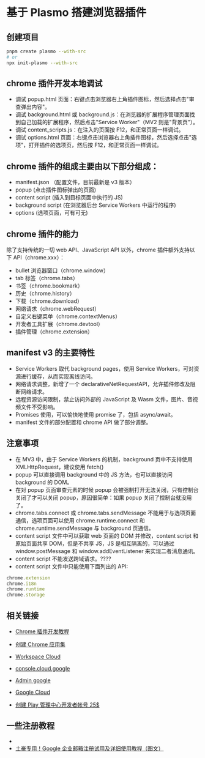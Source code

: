 # 基于 Plasmo 搭建浏览器插件

## 创建项目

```bash
pnpm create plasmo --with-src
# or
npx init-plasmo --with-src
```

## chrome 插件开发本地调试

- 调试 popup.html 页面：右键点击浏览器右上角插件图标，然后选择点击"审查弹出内容"。
- 调试 background.html 或 background.js：在浏览器的扩展程序管理页面找到自己加载的扩展程序，然后点击"Service Worker"（MV2 则是"背景页"）。
- 调试 content_scripts.js：在注入的页面按 F12，和正常页面一样调试。
- 调试 options.html 页面：右键点击浏览器右上角插件图标，然后选择点击"选项"，打开插件的选项页，然后按 F12，和正常页面一样调试。

## chrome 插件的组成主要由以下部分组成：

- manifest.json （配置文件，目前最新是 v3 版本）
- popup (点击插件图标弹出的页面)
- content script (插入到目标页面中执行的 JS)
- background script (在浏览器后台 Service Workers 中运行的程序)
- options (选项页面，可有可无)

## chrome 插件的能力

除了支持传统的一切 web API、JavaScript API 以外，chrome 插件额外支持以下 API（chrome.xxx）：

- bullet 浏览器窗口（chrome.window）
- tab 标签（chrome.tabs）
- 书签（chrome.bookmark）
- 历史（chrome.history）
- 下载（chrome.download）
- 网络请求（chrome.webRequest）
- 自定义右键菜单（chrome.contextMenus）
- 开发者工具扩展（chrome.devtool）
- 插件管理（chrome.extension）

## manifest v3 的主要特性

- Service Workers 取代 background pages，使用 Service Workers，可对资源进行缓存，从而实现离线访问。
- 网络请求调整，新增了一个 declarativeNetRequestAPI，允许插件修改及阻断网络请求。
- 远程资源访问限制，禁止访问外部的 JavaScript 及 Wasm 文件，图片、音视频文件不受影响。
- Promises 使用，可以愉快地使用 promise 了，包括 async/await。
- manifest 文件的部分配置和 chrome API 做了部分调整。

## 注意事项

- 在 MV3 中，由于 Service Workers 的机制，background 页中不支持使用 XMLHttpRequest，建议使用 fetch()
- popup 可以直接调用 background 中的 JS 方法，也可以直接访问 background 的 DOM。
- 在对 popup 页面审查元素的时候 popup 会被强制打开无法关闭，只有控制台关闭了才可以关闭 popup，原因很简单：如果 popup 关闭了控制台就没用了。
- chrome.tabs.connect 或 chrome.tabs.sendMessage 不能用于与选项页面通信，选项页面可以使用 chrome.runtime.connect 和 chrome.runtime.sendMessage 与 background 页通信。
- content script 文件中可以获取 web 页面的 DOM 并修改，content script 和原始页面共享 DOM，但是不共享 JS，JS 是相互隔离的，可以通过 window.postMessage 和 window.addEventListener 来实现二者消息通讯。
- content script 不能发送跨域请求。????
- content script 文件中只能使用下面列出的 API:

```ts
chrome.extension
chrome.i18n
chrome.runtime
chrome.storage
```

## 相关链接

- [Chrome 插件开发教程](https://xieyufei.com/2021/11/09/Chrome-Plugin.html)
- [创建 Chrome 应用集 ](https://support.google.com/chrome/a/answer/2649489)

- [Workspace Cloud](https://workspace.google.com/)
- [console.cloud.google](https://console.cloud.google.com/apis)
- [Admin google](https://admin.google.com/)
- [Google Cloud](https://cloud.google.com/)
- [创建 Play 管理中心开发者帐号 25$](https://play.google.com/console/u/0/signup)

## 一些注册教程

- [](https://blog.csdn.net/ytlzq0228/article/details/105682567)
- [土豪专用！Google 企业邮箱注册试用及详细使用教程（图文）](https://www.imhunk.com/how-to-apply-for-google-company-email-g-suite/)
